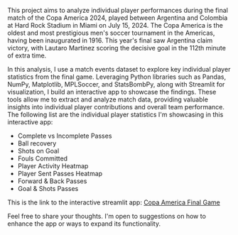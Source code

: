 This project aims to analyze individual player performances during the final match of the Copa America 2024, played between Argentina and Colombia at Hard Rock Stadium in Miami on July 15, 2024. The Copa America is the oldest and most prestigious men's soccer tournament in the Americas, having been inaugurated in 1916. This year's final saw Argentina claim victory, with Lautaro Martinez scoring the decisive goal in the 112th minute of extra time.

In this analysis, I use a match events dataset to explore key individual player statistics from the final game. Leveraging Python libraries such as Pandas, NumPy, Matplotlib, MPLSoccer, and StatsBombPy, along with Streamlit for visualization, I build an interactive app to showcase the findings. These tools allow me to extract and analyze match data, providing valuable insights into individual player contributions and overall team performance. The following list are the individual player statistics I'm showcasing in this interactive app:

* Complete vs Incomplete Passes
* Ball recovery 
* Shots on Goal 
* Fouls Committed 
* Player Activity Heatmap
* Player Sent Passes Heatmap
* Forward & Back Passes
* Goal & Shots Passes 

This is the link to the interactive streamlit app: [Copa America Final Game](https://copaamericaapp-g9q2tsyi9btz8m2yfpapp4q.streamlit.app/)

Feel free to share your thoughts. I'm open to suggestions on how to enhance the app or ways to expand its functionality. 